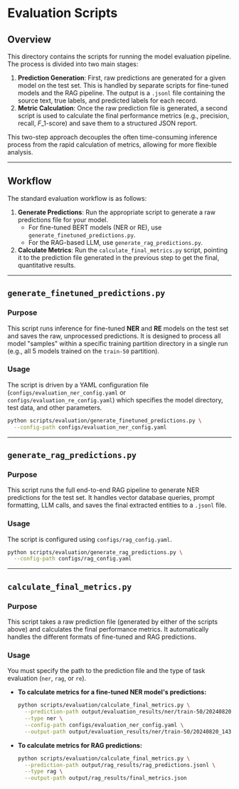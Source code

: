 # Evaluation Scripts

## Overview

This directory contains the scripts for running the model evaluation pipeline. The process is divided into two main stages:

1.  **Prediction Generation**: First, raw predictions are generated for a given model on the test set. This is handled by separate scripts for fine-tuned models and the RAG pipeline. The output is a `.jsonl` file containing the source text, true labels, and predicted labels for each record.
2.  **Metric Calculation**: Once the raw prediction file is generated, a second script is used to calculate the final performance metrics (e.g., precision, recall, $F\_1$-score) and save them to a structured JSON report.

This two-step approach decouples the often time-consuming inference process from the rapid calculation of metrics, allowing for more flexible analysis.

-----

## Workflow

The standard evaluation workflow is as follows:

1.  **Generate Predictions**: Run the appropriate script to generate a raw predictions file for your model.
      * For fine-tuned BERT models (NER or RE), use `generate_finetuned_predictions.py`.
      * For the RAG-based LLM, use `generate_rag_predictions.py`.
2.  **Calculate Metrics**: Run the `calculate_final_metrics.py` script, pointing it to the prediction file generated in the previous step to get the final, quantitative results.

-----

## `generate_finetuned_predictions.py`

### Purpose

This script runs inference for fine-tuned **NER** and **RE** models on the test set and saves the raw, unprocessed predictions. It is designed to process all model "samples" within a specific training partition directory in a single run (e.g., all 5 models trained on the `train-50` partition).

### Usage

The script is driven by a YAML configuration file (`configs/evaluation_ner_config.yaml` or `configs/evaluation_re_config.yaml`) which specifies the model directory, test data, and other parameters.

```bash
python scripts/evaluation/generate_finetuned_predictions.py \
  --config-path configs/evaluation_ner_config.yaml
```

-----

## `generate_rag_predictions.py`

### Purpose

This script runs the full end-to-end RAG pipeline to generate NER predictions for the test set. It handles vector database queries, prompt formatting, LLM calls, and saves the final extracted entities to a `.jsonl` file.

### Usage

The script is configured using `configs/rag_config.yaml`.

```bash
python scripts/evaluation/generate_rag_predictions.py \
  --config-path configs/rag_config.yaml
```

-----

## `calculate_final_metrics.py`

### Purpose

This script takes a raw prediction file (generated by either of the scripts above) and calculates the final performance metrics. It automatically handles the different formats of fine-tuned and RAG predictions.

### Usage

You must specify the path to the prediction file and the type of task evaluation (`ner`, `rag`, or `re`).

  * **To calculate metrics for a fine-tuned NER model's predictions:**

    ```bash
    python scripts/evaluation/calculate_final_metrics.py \
      --prediction-path output/evaluation_results/ner/train-50/20240820_143000/predictions_sample-1.jsonl \
      --type ner \
      --config-path configs/evaluation_ner_config.yaml \
      --output-path output/evaluation_results/ner/train-50/20240820_143000/final_metrics_sample-1.json
    ```

  * **To calculate metrics for RAG predictions:**

    ```bash
    python scripts/evaluation/calculate_final_metrics.py \
      --prediction-path output/rag_results/rag_predictions.jsonl \
      --type rag \
      --output-path output/rag_results/final_metrics.json
    ```
